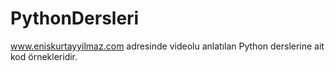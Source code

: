 # PythonDersleri
www.eniskurtayyilmaz.com adresinde videolu anlatılan Python derslerine ait kod örnekleridir.

